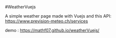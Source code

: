 #WeatherVuejs

A simple weather page made with Vuejs and this API: https://www.prevision-meteo.ch/services

demo : https://mathf07.github.io/weatherVuejs/